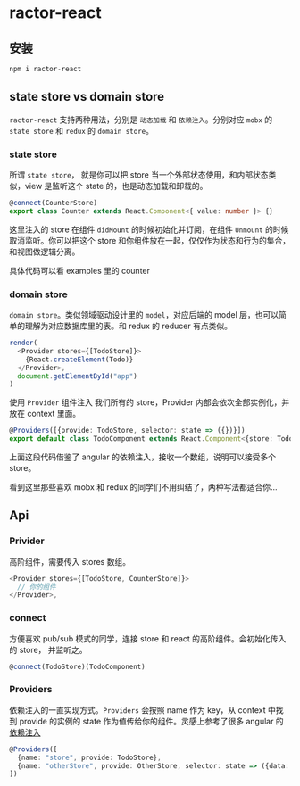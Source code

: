 # ractor-react

## 安装

```ts
npm i ractor-react
```

## state store vs domain store

`ractor-react` 支持两种用法，分别是 `动态加载` 和 `依赖注入`。分别对应 `mobx` 的 `state store` 和 `redux` 的 `domain store`。

### state store

所谓 `state store`， 就是你可以把 store 当一个外部状态使用，和内部状态类似，view 是监听这个 state 的，也是动态加载和卸载的。

```ts
@connect(CounterStore)
export class Counter extends React.Component<{ value: number }> {}
```

这里注入的 store 在组件 `didMount` 的时候初始化并订阅，在组件 `Unmount` 的时候取消监听。你可以把这个 store 和你组件放在一起，仅仅作为状态和行为的集合，和视图做逻辑分离。

具体代码可以看 examples 里的 counter

### domain store

`domain store`。类似领域驱动设计里的 `model`，对应后端的 model 层，也可以简单的理解为对应数据库里的表。和 redux 的 reducer 有点类似。

```ts
render(
  <Provider stores={[TodoStore]}>
    {React.createElement(Todo)}
  </Provider>,
  document.getElementById("app")
)
```

使用 `Provider` 组件注入 我们所有的 store，Provider 内部会依次全部实例化，并放在 context 里面。

```ts
@Providers([{provide: TodoStore, selector: state => ({})}])
export default class TodoComponent extends React.Component<{store: TodoState}, {}> {}
```

上面这段代码借鉴了 angular 的依赖注入，接收一个数组，说明可以接受多个 store。

看到这里那些喜欢 mobx 和 redux 的同学们不用纠结了，两种写法都适合你...

## Api

### Privider

高阶组件，需要传入 stores 数组。

```ts
<Provider stores={[TodoStore, CounterStore]}>
  // 你的组件
</Provider>,
```

### connect

方便喜欢 pub/sub 模式的同学，连接 store 和 react 的高阶组件。会初始化传入的 store， 并监听之。

```ts
@connect(TodoStore)(TodoComponent)
```

### Providers

依赖注入的一直实现方式。`Providers` 会按照 name 作为 key，从 context 中找到 provide 的实例的 state 作为值传给你的组件。灵感上参考了很多 angular 的[依赖注入](https://angular.io/guide/dependency-injection)

```ts
@Providers([
  {name: "store", provide: TodoStore},
  {name: "otherStore", provide: OtherStore, selector: state => ({data: state.data})}
])
```